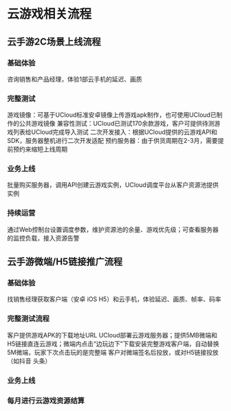 #  云游戏相关流程
## 云手游2C场景上线流程
### 基础体验
咨询销售和产品经理，体验1部云手机的延迟、画质

### 完整测试
游戏镜像：可基于UCloud标准安卓镜像上传游戏apk制作，也可使用UCloud已制作的公共游戏镜像
兼容性测试：UCloud已测试170余款游戏，客户可提供待测游戏列表给UCloud完成导入测试
二次开发接入：根据UCloud提供的云游戏API和SDK，服务器整机进行二次开发适配
预约服务器：由于供货周期在2-3月，需要提前预约来缩短上线周期

### 业务上线
批量购买服务器，调用API创建云游戏实例，UCloud调度平台从客户资源池提供实例

### 持续运营
通过Web控制台设置调度参数，维护资源池的余量、游戏优先级；可查看服务器的监控负载，接入资源告警


## 云手游微端/H5链接推广流程
### 基础体验
找销售经理获取客户端（安卓 iOS H5）和云手机，体验延迟、画质、帧率、码率

### 完整测试流程
客户提供游戏APK的下载地址URL
UCloud部署云游戏服务器；提供5MB微端和H5链接直连云游戏；微端内点击“边玩边下”下载安装完整游戏客户端，自动替换5M微端，玩家下次点击玩的是完整端
客户对微端签名后投放，或对H5链接投放（如抖音 头条）

### 业务上线

### 每月进行云游戏资源结算
